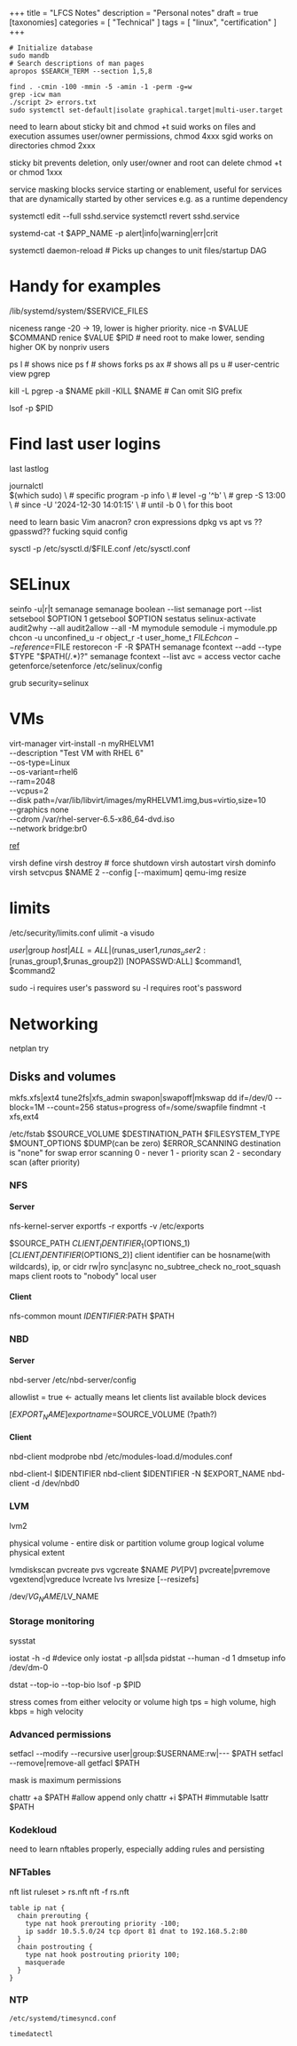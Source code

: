 +++
title = "LFCS Notes"
description = "Personal notes"
draft = true
[taxonomies]
categories = [ "Technical" ]
tags = [ "linux", "certification" ]
+++

```
# Initialize database
sudo mandb
# Search descriptions of man pages
apropos $SEARCH_TERM --section 1,5,8
```

```
find . -cmin -100 -mmin -5 -amin -1 -perm -g=w
grep -icw man
./script 2> errors.txt
sudo systemctl set-default|isolate graphical.target|multi-user.target
```
need to learn about sticky bit and chmod +t
suid works on files and execution assumes user/owner permissions, chmod 4xxx
sgid works on directories chmod 2xxx

sticky bit prevents deletion, only user/owner and root can delete
chmod +t or chmod 1xxx

service masking blocks service starting or enablement,
useful for services that are dynamically started by other services e.g. as a runtime dependency

systemctl edit --full sshd.service
systemctl revert sshd.service

systemd-cat -t $APP_NAME -p alert|info|warning|err|crit

systemctl daemon-reload # Picks up changes to unit files/startup DAG

# Handy for examples

/lib/systemd/system/$SERVICE_FILES

niceness range -20 -> 19, lower is higher priority.
nice -n $VALUE $COMMAND
renice $VALUE $PID # need root to make lower, sending higher OK by nonpriv users

ps l # shows nice
ps f # shows forks
ps ax # shows all
ps u # user-centric view
pgrep

kill -L
pgrep -a $NAME
pkill -KILL $NAME # Can omit SIG prefix

lsof -p $PID

# Find last user logins

last
lastlog

journalctl \
  $(which sudo) \ # specific program
  -p info \ # level
  -g '^b' \ # grep
  -S 13:00 \ # since
  -U '2024-12-30 14:01:15' \ # until
  -b 0 \ for this boot

need to learn basic Vim
anacron?
cron expressions
dpkg vs apt vs ??
gpasswd??
fucking squid config

sysctl -p /etc/sysctl.d/$FILE.conf
/etc/sysctl.conf

# SELinux

seinfo -u|r|t
semanage
semanage boolean --list
semanage port --list
setsebool $OPTION 1
getsebool $OPTION
sestatus
selinux-activate
audit2why --all
audit2allow --all -M mymodule
semodule -i mymodule.pp
chcon -u unconfined_u  -r object_r -t user_home_t $FILE
chcon  --reference=$FILE
restorecon -F -R $PATH
semanage fcontext --add --type $TYPE "$PATH(/.*)?"
semanage fcontext --list
avc = access vector cache
getenforce/setenforce
/etc/selinux/config

grub security=selinux

# VMs

virt-manager
virt-install
  -n myRHELVM1 \
  --description "Test VM with RHEL 6" \
  --os-type=Linux \
  --os-variant=rhel6 \
  --ram=2048 \
  --vcpus=2 \
  --disk path=/var/lib/libvirt/images/myRHELVM1.img,bus=virtio,size=10 \
  --graphics none \
  --cdrom /var/rhel-server-6.5-x86_64-dvd.iso \
  --network bridge:br0

[ref](https://unix.stackexchange.com/questions/309788/how-to-create-a-vm-from-scratch-with-virsh)

virsh define
virsh destroy # force shutdown
virsh autostart
virsh dominfo
virsh setvcpus $NAME 2 --config [--maximum]
qemu-img resize

# limits

/etc/security/limits.conf
ulimit -a
visudo

$user|%$group $host|ALL=ALL|($runas_user1,$runas_user2:[$runas_group1,$runas_group2]) [NOPASSWD:ALL] $command1, $command2

sudo -i requires user's password
su -l requires root's password

# Networking

netplan try

## Disks and volumes

mkfs.xfs|ext4
tune2fs|xfs_admin
swapon|swapoff|mkswap
dd if=/dev/0 --block=1M --count=256 status=progress of=/some/swapfile
findmnt -t xfs,ext4

/etc/fstab
$SOURCE_VOLUME $DESTINATION_PATH $FILESYSTEM_TYPE $MOUNT_OPTIONS $DUMP(can be zero) $ERROR_SCANNING
destination is "none" for swap
error scanning
0 - never
1 - priority scan
2 - secondary scan (after priority)

### NFS

#### Server

nfs-kernel-server
exportfs -r
exportfs -v
/etc/exports

$SOURCE_PATH $CLIENT_IDENTIFIER_1($OPTIONS_1) [$CLIENT_IDENTIFIER($OPTIONS_2)]
client identifier can be hosname(with wildcards), ip, or cidr
rw|ro
sync|async
no_subtree_check
no_root_squash maps client roots to "nobody" local user

#### Client

nfs-common
mount $IDENTIFIER:$PATH $PATH

### NBD

#### Server

nbd-server
/etc/nbd-server/config

allowlist = true <- actually means let clients list available block devices

[$EXPORT_NAME]
  exportname=$SOURCE_VOLUME (?path?)

#### Client

nbd-client
modprobe nbd
/etc/modules-load.d/modules.conf

nbd-client-l $IDENTIFIER
nbd-client $IDENTIFIER -N $EXPORT_NAME
nbd-client -d /dev/nbd0

### LVM

lvm2

physical volume - entire disk or partition
volume group
logical volume
physical extent

lvmdiskscan
pvcreate
pvs
vgcreate $NAME $PV [$PV]
pvcreate|pvremove
vgextend|vgreduce
lvcreate
lvs
lvresize [--resizefs]

/dev/$VG_NAME/$LV_NAME

### Storage monitoring

sysstat

iostat -h -d #device only
iostat -p all|sda
pidstat --human -d 1
dmsetup info /dev/dm-0

dstat --top-io --top-bio
lsof -p $PID

stress comes from either velocity or volume
high tps = high volume, high kbps = high velocity

### Advanced permissions

setfacl --modify --recursive user|group:$USERNAME:rw|--- $PATH
setfacl --remove|remove-all
getfacl $PATH

mask is maximum permissions

chattr +a $PATH #allow append only
chattr +i $PATH #immutable
lsattr $PATH


### Kodekloud

need to learn nftables properly, especially adding rules and persisting

### NFTables

nft list ruleset > rs.nft
nft -f rs.nft

```
table ip nat {
  chain prerouting {
    type nat hook prerouting priority -100;
    ip saddr 10.5.5.0/24 tcp dport 81 dnat to 192.168.5.2:80
  }
  chain postrouting {
    type nat hook postrouting priority 100;
    masquerade
  }
}
```

### NTP

`/etc/systemd/timesyncd.conf`

`timedatectl`
